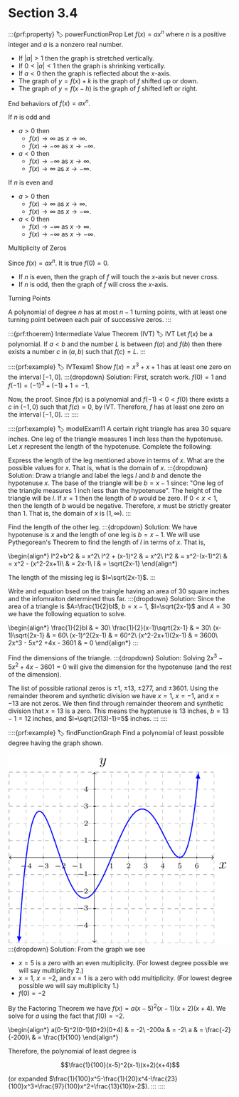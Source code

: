# Section 3.4

:::{prf:property}
:label: powerFunctionProp
Let $f(x)=ax^n$ where $n$ is a positive integer and $a$ is a nonzero real number.

* If $|a|>1$ then the graph is stretched vertically.
* If $0<|a|<1$ then the graph is shrinking vertically.
* If $a<0$ then the graph is reflected about the $x$-axis.
* The graph of $y=f(x)+k$ is the graph of $f$ shifted up or down.
* The graph of $y=f(x-h)$ is the graph of $f$ shifted left or right.

End behaviors of $f(x)=ax^n$.

If $n$ is odd and
* $a>0$ then
    - $f(x)\to\infty$ as $x\to \infty$.
    - $f(x)\to-\infty$ as $x\to -\infty$.
* $a<0$ then
    - $f(x)\to -\infty$ as $x\to \infty$.
    - $f(x)\to \infty$ as $x\to -\infty$.

If $n$ is even and
* $a>0$ then
    - $f(x)\to\infty$ as $x\to \infty$.
    - $f(x)\to\infty$ as $x\to -\infty$.
* $a<0$ then
    - $f(x)\to-\infty$ as $x\to\infty$.
    - $f(x)\to-\infty$ as $x\to-\infty$.

Multiplicity of Zeros

Since $f(x)=ax^n$. It is true $f(0)=0$.

* If $n$ is even, then the graph of $f$ will touch the $x$-axis but never cross.
* If $n$ is odd, then the graph of $f$ will cross the $x$-axis.

Turning Points

A polynomial of degree $n$ has at most $n-1$ turning points, with at least one turning point between each pair of successive zeros.
:::

:::{prf:thoerem} Intermediate Value Theorem (IVT)
:label: IVT
Let $f(x)$ be a polynomial. If $a<b$ and the number $L$ is between $f(a)$ and $f(b)$ then there exists a number $c$ in $(a,b)$ such that $f(c)=L$.
:::

::::{prf:example} 
:label: IVTexam1
Show $f(x)=x^3+x+1$ has at least one zero on the interval $[-1,0]$.
:::{dropdown} Solution:
First, scratch work. $f(0)=1$ and $f(-1)=(-1)^3+(-1)+1=-1$.

Now, the proof. Since $f(x)$ is a polynomial and $f(-1)<0<f(0)$ there exists a $c$ in $(-1,0)$ such that $f(c)=0$, by IVT. Therefore, $f$ has at least one zero on the interval $[-1,0]$.
:::
::::

::::{prf:example}
:label: modelExam11
A certain right triangle has area $30$ square inches. One leg of the triangle measures 1 inch less than the hypotenuse. Let $x$ represent the length of the hypotenuse. Complete the following:

Express the length of the leg mentioned above in terms of $x$. What are the possible values for $x$. That is, what is the domain of $x$.
:::{dropdown} Solution:
Draw a triangle and label the legs $l$ and $b$ and denote the hypotenuse $x$. The base of the triangle will be $b=x-1$ since: "One leg of the triangle measures 1 inch less than the hypotenuse". The height of the triangle will be $l$. If $x=1$ then the length of $b$ would be zero. If $0<x<1$, then the length of $b$ would be negative. Therefore, $x$ must be strictly greater than $1$. That is, the domain of $x$ is $(1,\infty)$.
:::

Find the length of the other leg.
:::{dropdown} Solution:
We have hypotenuse is $x$ and the length of one leg is $b=x-1$. We will use Pythegorean's Theorem to find the length of $l$ in terms of $x$. That is,

\begin{align*}
    l^2+b^2 & = x^2\\
    l^2 + (x-1)^2 & = x^2\\
    l^2 & = x^2-(x-1)^2\\
    & = x^2 - (x^2-2x+1)\\
    & = 2x-1\\
    l & = \sqrt{2x-1}
\end{align*}

The length of the missing leg is $l=\sqrt{2x-1}$. 
:::

Write and equation bsed on the traingle having an area of 30 square inches and the infomraiton determined thus far.
:::{dropdown} Solution:
Since the area of a triangle is $A=\frac{1}{2}bl$, $b=x-1$, $l=\sqrt{2x-1}$ and $A=30$ we have the following equation to solve.

\begin{align*}
    \frac{1}{2}bl & = 30\\
    \frac{1}{2}(x-1)\sqrt{2x-1} & = 30\\
    (x-1)\sqrt{2x-1} & = 60\\
    (x-1)^2(2x-1) & = 60^2\\
    (x^2-2x+1)(2x-1) & = 3600\\
    2x^3 - 5x^2 +4x - 3601 & = 0
\end{align*}
:::

Find the dimensions of the triangle.
:::{dropdown} Solution:
Solving $2x^3-5x^2+4x-3601=0$ will give the dimension for the hypotenuse (and the rest of the dimension).

The list of possible rational zeros is $\pm1$, $\pm13$, $\pm277$, and $\pm3601$. Using the remainder theorem and synthetic division we have $x=1$, $x=-1$, and $x=-13$ are not zeros. We then find through remainder theorem and synthetic division that $x=13$ is a zero. This means the hyptenuse is $13$ inches, $b=13-1=12$ inches, and $l=\sqrt{2(13)-1}=5$ inches.
:::
::::

::::{prf:example}
:label: findFunctionGraph
Find a polynomial of least possible degree having the graph shown.

![graph of a function](images/34graph.png)
:::{dropdown} Solution:
From the graph we see 
* $x=5$ is a zero with an even multiplicity. (For lowest degree possible we will say multiplicity 2.)
* $x=1$, $x=-2$, and $x=1$ is a zero with odd multiplicity. (For lowest degree possible we will say multiplicity 1.)
* $f(0)=-2$

By the Factoring Theorem we have $f(x)=a(x-5)^2(x-1)(x+2)(x+4)$. We solve for $a$ using the fact that $f(0)=-2$.

\begin{align*}
    a(0-5)^2(0-1)(0+2)(0+4) & = -2\\
    -200a & = -2\\
    a & = \frac{-2}{-200}\\
    & = \frac{1}{100}
\end{align*}

Therefore, the polynomial of least degree is 

$$\frac{1}{100}(x-5)^2(x-1)(x+2)(x+4)$$

(or expanded $\frac{1}{100}x^5-\frac{1}{20}x^4-\frac{23}{100}x^3+\frac{97}{100}x^2+\frac{13}{10}x-2$).
:::
::::